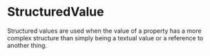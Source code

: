 # StructuredValue

Structured values are used when the value of a property has a more complex structure than simply being a textual value or a reference to another thing.
